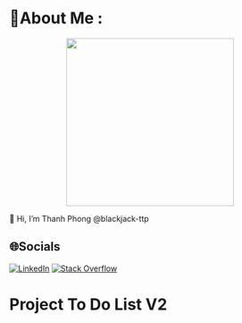 # 💫About Me :

<p align="center"><a href="https://github.com/blackjack-ttp/" target="_blank"><img src="https://res.cloudinary.com/dt9jfmwiy/image/upload/v1695052210/My%20image/yzopktl1plls487thcwr.png" width="300"></a></p>

🐅 Hi, I’m Thanh Phong @blackjack-ttp

## 🌐Socials

[![LinkedIn](https://img.shields.io/badge/LinkedIn-%230077B5.svg?logo=linkedin&logoColor=white)](https://linkedin.com/in/phong-trần-thanh-b92500287) [![Stack Overflow](https://img.shields.io/badge/-Stackoverflow-FE7A16?logo=stack-overflow&logoColor=white)](https://stackoverflow.com/users/22580596)

# Project To Do List V2
